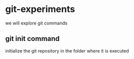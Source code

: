 # git-experiments

we will explore git commands

## git init command

initialize the git repository in the folder where it is executed
